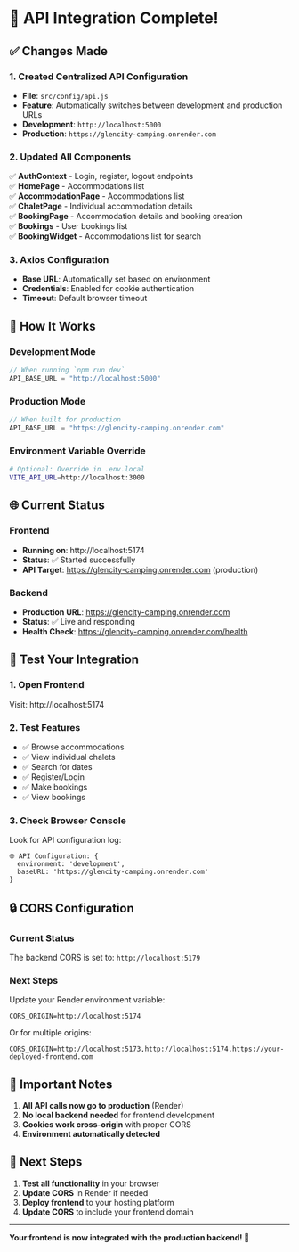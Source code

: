 # 🚀 API Integration Complete!

## ✅ Changes Made

### 1. Created Centralized API Configuration
- **File**: `src/config/api.js`
- **Feature**: Automatically switches between development and production URLs
- **Development**: `http://localhost:5000`
- **Production**: `https://glencity-camping.onrender.com`

### 2. Updated All Components

✅ **AuthContext** - Login, register, logout endpoints  
✅ **HomePage** - Accommodations list  
✅ **AccommodationPage** - Accommodations list  
✅ **ChaletPage** - Individual accommodation details  
✅ **BookingPage** - Accommodation details and booking creation  
✅ **Bookings** - User bookings list  
✅ **BookingWidget** - Accommodations list for search  

### 3. Axios Configuration
- **Base URL**: Automatically set based on environment
- **Credentials**: Enabled for cookie authentication
- **Timeout**: Default browser timeout

## 🔧 How It Works

### Development Mode
```javascript
// When running `npm run dev`
API_BASE_URL = "http://localhost:5000"
```

### Production Mode
```javascript
// When built for production
API_BASE_URL = "https://glencity-camping.onrender.com"
```

### Environment Variable Override
```bash
# Optional: Override in .env.local
VITE_API_URL=http://localhost:3000
```

## 🌐 Current Status

### Frontend
- **Running on**: http://localhost:5174
- **Status**: ✅ Started successfully
- **API Target**: https://glencity-camping.onrender.com (production)

### Backend  
- **Production URL**: https://glencity-camping.onrender.com
- **Status**: ✅ Live and responding
- **Health Check**: https://glencity-camping.onrender.com/health

## 🧪 Test Your Integration

### 1. Open Frontend
Visit: http://localhost:5174

### 2. Test Features
- ✅ Browse accommodations
- ✅ View individual chalets
- ✅ Search for dates
- ✅ Register/Login
- ✅ Make bookings
- ✅ View bookings

### 3. Check Browser Console
Look for API configuration log:
```
🌐 API Configuration: {
  environment: 'development',
  baseURL: 'https://glencity-camping.onrender.com'
}
```

## 🔒 CORS Configuration

### Current Status
The backend CORS is set to: `http://localhost:5179`

### Next Steps
Update your Render environment variable:
```
CORS_ORIGIN=http://localhost:5174
```

Or for multiple origins:
```
CORS_ORIGIN=http://localhost:5173,http://localhost:5174,https://your-deployed-frontend.com
```

## 🚨 Important Notes

1. **All API calls now go to production** (Render)
2. **No local backend needed** for frontend development
3. **Cookies work cross-origin** with proper CORS
4. **Environment automatically detected**

## 🎯 Next Steps

1. **Test all functionality** in your browser
2. **Update CORS** in Render if needed
3. **Deploy frontend** to your hosting platform
4. **Update CORS** to include your frontend domain

---

**Your frontend is now integrated with the production backend! 🎉**
